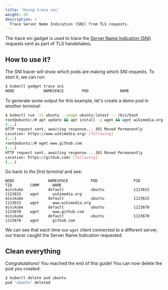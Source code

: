 ```yaml
---
title: 'Using trace sni'
weight: 20
description: >
  Trace Server Name Indication (SNI) from TLS requests.
---
```


The trace sni gadget is used to trace the [Server Name Indication (SNI)](https://en.wikipedia.org/wiki/Server_Name_Indication) requests sent as part of TLS handshakes.

## How to use it?

The SNI tracer will show which pods are making which SNI requests. To start it,
we can run:

```bash
$ kubectl gadget trace sni
NODE             NAMESPACE        POD              NAME
```

To generate some output for this example, let's create a demo pod in *another terminal*:

```bash
$ kubectl run -it ubuntu --image ubuntu:latest -- /bin/bash
root@ubuntu:/# apt update && apt install -y wget && wget wikimedia.org
(...)
HTTP request sent, awaiting response... 301 Moved Permanently
Location: https://www.wikimedia.org/ [following]
(...)
root@ubuntu:/# wget www.github.com
(...)
HTTP request sent, awaiting response... 301 Moved Permanently
Location: https://github.com/ [following]
(...)
```

Go back to *the first terminal* and see:

```
NODE               NAMESPACE          POD                PID        TID        COMM      NAME
minikube           default            ubuntu             1123615    1123615    wget      wikimedia.org
minikube           default            ubuntu             1123615    1123615    wget      www.wikimedia.org
minikube           default            ubuntu             1123670    1123670    wget      www.github.com
minikube           default            ubuntu             1123670    1123670    wget      github.com
```

We can see that each time our `wget` client connected to a different
server, our tracer caught the Server Name Indication requested.

## Clean everything

Congratulations! You reached the end of this guide!
You can now delete the pod you created:

```bash
$ kubectl delete pod ubuntu
pod "ubuntu" deleted
```
